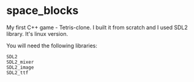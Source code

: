 # space_blocks
My first C++ game - Tetris-clone. I built it from scratch and I used SDL2 library. 
It's linux version.

You will need the following libraries:

    SDL2
    SDL2_mixer
    SDL2_image
    SDL2_ttf
    
